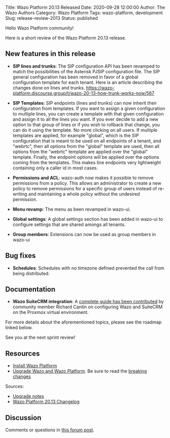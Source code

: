 Title: Wazo Platform 20.13 Released
Date: 2020-09-28 12:00:00
Author: The Wazo Authors
Category: Wazo Platform
Tags: wazo-platform, development
Slug: release-review-2013
Status: published

Hello Wazo Platform community!

Here is a short review of the Wazo Platform 20.13 release.

## New features in this release

* **SIP lines and trunks**: The SIP configuration API has been revamped to match the possibilities
of the Asterisk PJSIP configuration file. The SIP general configuration has been removed in favor
of a global configuration template for each tenant. Here is an article describing the changes done
on lines and trunks. https://wazo-platform.discourse.group/t/wazo-20-13-how-trunk-works-now/567

* **SIP Templates**: SIP endpoints (lines and trunks) can now inherit their configuration from
templates. If you want to assign a given configuration to multiple lines, you can create a template
with that given configuration and assign it to all the lines you want. If you ever decide to add
a new option to that group of lines or if you wish to rollback that change, you can do it using the
template. No more clicking on all users. If multiple templates are applied, for example "global",
which is the SIP configuration that is meant to be used on all endpoints of a tenant, and "webrtc",
then all options from the "global" template are used, then all options from the "webrtc" template
are applied over the "global" template. Finally, the endpoint options will be applied over the
options coming from the templates. This makes line endpoints very lightweight containing only a
caller id in most cases.

* **Permissions and ACL**: wazo-auth now makes it possible to remove permissions from a policy.
This allows an administrator to create a new policy to remove permissions for a specific group of
users instead of re-writing and maintaining a whole policy without the undesired permission.

* **Menu revamp**: The menu as been revamped in wazo-ui.

* **Global settings**: A global settings section has been added in wazo-ui to configure settings that
are shared amongs all tenants.

* **Group members**: Extensions can now be used as group members in wazo-ui

## Bug fixes

* **Schedules**: Schedules with no timezone defined prevented the call from being distributed.

## Documentation

* **Wazo SuiteCRM integration**: A [complete guide has been
contributed](https://wazo-platform.org/images/uc-doc/community/how_to_proxmox_suitecrm.pdf)
by community member Richard Cantin on configuring Wazo and SuiteCRM on the
Proxmox virtual environment.

For more details about the aforementioned topics, please see the roadmap linked below.

See you at the next sprint review!

## Resources

* [Install Wazo Platform](/uc-doc/installation/install-system)
* [Upgrade Wazo and Wazo Platform](/uc-doc/upgrade/). Be sure to read the [breaking changes](/uc-doc/upgrade/upgrade_notes#20-13)

Sources:

* [Upgrade notes](/uc-doc/upgrade/upgrade_notes#20-13)
* [Wazo Platform 20.13 Changelog](https://wazo-dev.atlassian.net/issues/?jql=project%3DWAZO%20AND%20fixVersion%3D20.13)

## Discussion

Comments or questions in [this forum post](https://wazo-platform.discourse.group/t/blog-wazo-platform-20-13-released).
